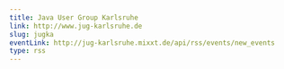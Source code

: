 ```yaml
---
title: Java User Group Karlsruhe
link: http://www.jug-karlsruhe.de
slug: jugka
eventLink: http://jug-karlsruhe.mixxt.de/api/rss/events/new_events
type: rss
---
```

